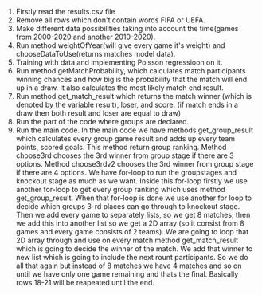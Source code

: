 1. Firstly read the results.csv file
2. Remove all rows which don't contain words FIFA or UEFA.
3. Make different data possibilities taking into account the time(games from 2000-2020 and another 2010-2020).
4. Run method weightOfYear(will give every game it's weight) and chooseDataToUse(returns matches model data).
5. Training with data and implementing Poisson regressioon on it. 
6. Run method getMatchProbability, which calculates match participants winning chances and how big is the probability that the match will end up in a draw. 
It also calculates the most likely match end result.
7. Run method get_match_result which returns the match winner (which is denoted by the variable result), loser, and score. 
(if match ends in a draw then both result and loser are equal to draw)
8. Run the part of the code where groups are declared.
9. Run the main code.
In the main code we have methods get_group_result which calculates every group game result and adds up every team points, scored goals. This method return group ranking.
Method choose3rd chooses the 3rd winner from group stage if there are 3 options. 
Method choose3rdv2 chooses the 3rd winner from group stage if there are 4 options. 
We have for-loop to run the groupstages and knockout stage as much as we want. 
Inside this for-loop firstly we use another for-loop to get every group ranking which uses method get_group_result.
When that for-loop is done we use another for loop to decide which groups 3-rd places can go through to knockout stage.
  Then we add every game to separately lists, so we get 8 matches, then we add this into another list so we get a 2D array 
  (so it consist from 8 games and every game consists of 2 teams). 
  We are going to loop that 2D array through and use on every match method get_match_result which is going to decide the winner of the match. 
  We add that winner to new list which is going to include the next rount participants.
  So we do all that again but instead of 8 matches we have 4 matches and so on until we have only one game remaining and thats the final.
  Basically rows 18-21 will be reapeated until the end.
